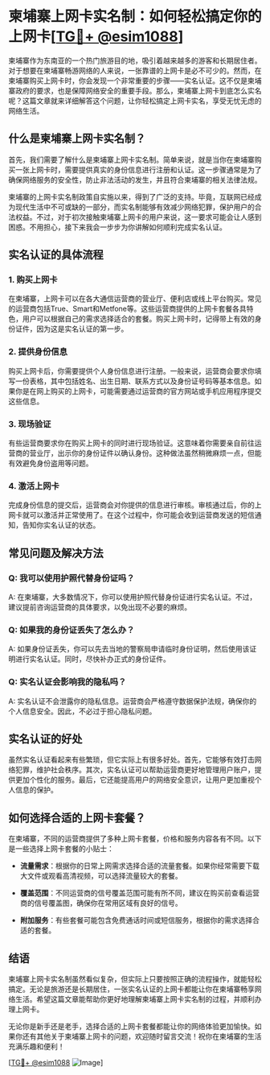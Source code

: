 # 柬埔寨上网卡实名制：如何轻松搞定你的上网卡[[TG💪+ @esim1088](https://t.me/s/esim1088)]

柬埔寨作为东南亚的一个热门旅游目的地，吸引着越来越多的游客和长期居住者。对于想要在柬埔寨畅游网络的人来说，一张靠谱的上网卡是必不可少的。然而，在柬埔寨购买上网卡时，你会发现一个非常重要的步骤——实名认证。这不仅是柬埔寨政府的要求，也是保障网络安全的重要手段。那么，柬埔寨上网卡到底怎么实名呢？这篇文章就来详细解答这个问题，让你轻松搞定上网卡实名，享受无忧无虑的网络生活。

## 什么是柬埔寨上网卡实名制？

首先，我们需要了解什么是柬埔寨上网卡实名制。简单来说，就是当你在柬埔寨购买一张上网卡时，需要提供真实的身份信息进行注册和认证。这一步骤通常是为了确保网络服务的安全性，防止非法活动的发生，并且符合柬埔寨的相关法律法规。

柬埔寨的上网卡实名制政策自实施以来，得到了广泛的支持。毕竟，互联网已经成为现代生活中不可或缺的一部分，而实名制能够有效减少网络犯罪，保护用户的合法权益。不过，对于初次接触柬埔寨上网卡的用户来说，这一要求可能会让人感到困惑。不用担心，接下来我会一步步为你讲解如何顺利完成实名认证。

## 实名认证的具体流程

### 1. 购买上网卡

在柬埔寨，上网卡可以在各大通信运营商的营业厅、便利店或线上平台购买。常见的运营商包括True、Smart和Metfone等。这些运营商提供的上网卡套餐各具特色，用户可以根据自己的需求选择适合的套餐。购买上网卡时，记得带上有效的身份证件，因为这是实名认证的第一步。

### 2. 提供身份信息

购买上网卡后，你需要提供个人身份信息进行注册。一般来说，运营商会要求你填写一份表格，其中包括姓名、出生日期、联系方式以及身份证号码等基本信息。如果你是在网上购买的上网卡，可能需要通过运营商的官方网站或手机应用程序提交这些信息。

### 3. 现场验证

有些运营商要求你在购买上网卡的同时进行现场验证。这意味着你需要亲自前往运营商的营业厅，出示你的身份证件以确认身份。这种做法虽然稍微麻烦一点，但能有效避免身份盗用等问题。

### 4. 激活上网卡

完成身份信息的提交后，运营商会对你提供的信息进行审核。审核通过后，你的上网卡就可以激活并正常使用了。在这个过程中，你可能会收到运营商发送的短信通知，告知你实名认证的状态。

## 常见问题及解决方法

### Q: 我可以使用护照代替身份证吗？

A: 在柬埔寨，大多数情况下，你可以使用护照代替身份证进行实名认证。不过，建议提前咨询运营商的具体要求，以免出现不必要的麻烦。

### Q: 如果我的身份证丢失了怎么办？

A: 如果身份证丢失，你可以先去当地的警察局申请临时身份证明，然后使用该证明进行实名认证。同时，尽快补办正式的身份证件。

### Q: 实名认证会影响我的隐私吗？

A: 实名认证不会泄露你的隐私信息。运营商会严格遵守数据保护法规，确保你的个人信息安全。因此，不必过于担心隐私问题。

## 实名认证的好处

虽然实名认证看起来有些繁琐，但它实际上有很多好处。首先，它能够有效打击网络犯罪，维护社会秩序。其次，实名认证可以帮助运营商更好地管理用户账户，提供更加个性化的服务。最后，它还能提高用户的网络安全意识，让用户更加重视个人信息的保护。

## 如何选择合适的上网卡套餐？

在柬埔寨，不同的运营商提供了多种上网卡套餐，价格和服务内容各有不同。以下是一些选择上网卡套餐的小贴士：

- **流量需求**：根据你的日常上网需求选择合适的流量套餐。如果你经常需要下载大文件或观看高清视频，可以选择流量较大的套餐。
  
- **覆盖范围**：不同运营商的信号覆盖范围可能有所不同，建议在购买前查看运营商的信号覆盖图，确保你在常用区域有良好的信号。

- **附加服务**：有些套餐可能包含免费通话时间或短信服务，根据你的需求选择合适的套餐。

## 结语

柬埔寨上网卡实名制虽然看似复杂，但实际上只要按照正确的流程操作，就能轻松搞定。无论是旅游还是长期居住，一张实名认证的上网卡都能让你在柬埔寨畅享网络生活。希望这篇文章能帮助你更好地理解柬埔寨上网卡实名制的过程，并顺利办理上网卡。

无论你是新手还是老手，选择合适的上网卡套餐都能让你的网络体验更加愉快。如果你还有其他关于柬埔寨上网卡的问题，欢迎随时留言交流！祝你在柬埔寨的生活充满乐趣和便利！

[[TG💪+ @esim1088](https://t.me/s/esim1088) ![Image](https://i.postimg.cc/4NQfJmqS/Snipaste-2025-05-13-00-14-12.png)]